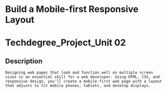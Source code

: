 # Build a Mobile-first Responsive Layout

# Techdegree_Project_Unit 02

## **Description**

`Designing web pages that look and function well on multiple screen sizes is an essential skill for a web developer. Using HTML, CSS, and responsive design, you'll create a mobile-first web page with a layout that adjusts to fit mobile phones, tablets, and desktop displays.`
